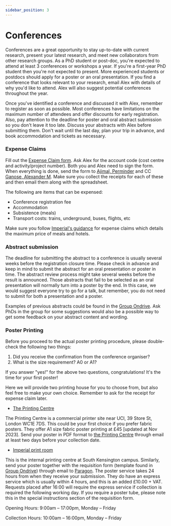 ```yaml
---
sidebar_position: 3
---
```


# Conferences

Conferences are a great opportunity to stay up-to-date with current research, present your latest research, and meet new collaborators from other research groups. As a PhD student or post-doc, you're expected to attend at least 3 conferences or workshops a year. If you're a first-year PhD student then you're not expected to present. More experienced students or postdocs should apply for a poster or an oral presentation. If you find a conference that looks relevant to your research, email Alex with details of why you'd like to attend. Alex will also suggest potential conferences throughout the year.

Once you've identified a conference and discussed it with Alex, remember to register as soon as possible. Most conferences have limitations on the maximum number of attendees and offer discounts for early registration. Also, pay attention to the deadline for poster and oral abstract submission so you don't leave it too late. Discuss your abstracts with Alex before submitting them. Don't wait until the last day, plan your trip in advance, and book accommodation and tickets as necessary.

### Expense Claims

Fill out the [Expense Claim form](https://www.imperial.ac.uk/media/imperial-college/administration-and-support-services/finance/internal/expense_claim_excel.xls). Ask Alex for the account code (cost centre and activity/project number). Both you and Alex need to sign the form. When everything is done, send the form to [Ajimal, Perminder](mailto:p.ajimal@imperial.ac.uk) and CC [Ganose, Alexander M](mailto:a.ganose@imperial.ac.uk). Make sure you collect the receipts for each of these and then email them along with the spreadsheet.

The following are items that can be expensed: 
- Conference registration fee
- Accommodation
- Subsistence (meals)
- Transport costs: trains, underground, buses, flights, etc

Make sure you follow [Imperial's guidance](https://www.imperial.ac.uk/staff-travel-and-expenses/) for expense claims which details the maximum price of meals and hotels.

### Abstract submission

The deadline for submitting the abstract to a conference is usually several weeks before the registration closure time. Please check in advance and keep in mind to submit the abstract for an oral presentation or poster in time. The abstract review process might take several weeks before the result is announced. Those abstracts that fail to be selected as an oral presentation will normally turn into a poster by the end. In this case, we would suggest everyone try to go for a talk, but remember, you do not need to submit for both a presentation and a poster. 

Examples of previous abstracts could be found in the [Group Ondrive](https://imperiallondon-my.sharepoint.com/personal/rw2422_ic_ac_uk/_layouts/15/id=%2Fsites%2Fvirtualatoms%2DCH%2FShared%20Documents&listurl=https%3A%2F%2Fimperiallondon%2Esharepoint%2Ecom%2Fsites%2Fvirtualatoms%2DCH%2FShared%20Documents). Ask PhDs in the group for some suggestions would also be a possible way to get some feedback on your abstract content and wording. 

### Poster Printing

Before you proceed to the actual poster printing procedure, please double-check the following two things: 
1. Did you receive the confirmation from the conference organiser?
2. What is the size requirement? A0 or A1?

If you answer "yes!" for the above two questions, congratulations! It's the time for your first poster! 

Here we will provide two printing house for you to choose from, but also feel free to make your own choice. Remember to ask for the receipt for expense claim later. 

- [The Printing Centre](http://theprintingcentre.co)

The Printing Centre is a commercial printer site near UCl, 39 Store St, London WC1E 7DS. This could be your first choice if you prefer fabric posters. They offer A1 size fabric poster printing at £45 [updated at Nov 2023]. Send your poster in PDF format to [the Printing Centre](mailto:info@theprintingcentre.co) through email at least two days before your collection date. 
- [Imperial print room](https://www.imperial.ac.uk/media/imperial-college/faculty-of-engineering/bioengineering/public/Directions-to-Service-Point-Print-room.pdf)

This is the internal printing centre at South Kensington campus. Similarly, send your poster together with the requisition form (template found in [Group Ondrive](https://imperiallondon-my.sharepoint.com/personal/rw2422_ic_ac_uk/_layouts/15/id=%2Fsites%2Fvirtualatoms%2DCH%2FShared%20Documents&listurl=https%3A%2F%2Fimperiallondon%2Esharepoint%2Ecom%2Fsites%2Fvirtualatoms%2DCH%2FShared%20Documents)) through email to [Paragon](mailto:Imperial.College@paragon-cc.co.uk). The poster service takes 24 hours from when they receive your submission. They do have an express service which is usually within 4 hours, and this is an added £10.00 + VAT. Requests placed after 16:00 will require the express service if collection is required the following working day. If you require a poster tube, please note this in the special instructions section of the requisition form.

Opening Hours: 9:00am – 17:00pm, Monday – Friday 

Collection Hours: 10:00am – 16:00pm, Monday – Friday
